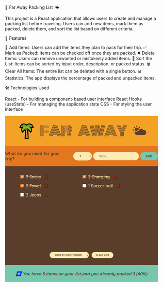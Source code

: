 🌴 Far Away Packing List 🌤

This project is a React application that allows users to create and manage a packing list before traveling. Users can add new items, mark them as packed, delete them, and sort the list based on different criteria.

🚀 Features

📌 Add Items: Users can add the items they plan to pack for their trip.
✅ Mark as Packed: Items can be checked off once they are packed.
❌ Delete Items: Users can remove unwanted or mistakenly added items.
🔄 Sort the List: Items can be sorted by input order, description, or packed status.
🗑 Clear All Items: The entire list can be deleted with a single button.
📊 Statistics: The app displays the percentage of packed and unpacked items.

🛠 Technologies Used

React - For building a component-based user interface
React Hooks (useState) - For managing the application state
CSS - For styling the user interface

![Far Away Packing List](src/assets/ss.png)
